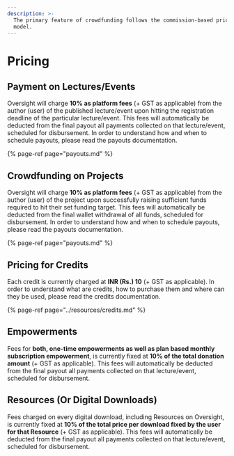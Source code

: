 ```yaml
---
description: >-
  The primary feature of crowdfunding follows the commission-based pricing
  model.
---
```


# Pricing

## Payment on Lectures/Events

Oversight will charge **10% as platform fees** \(+ GST as applicable\) from the author \(user\) of the published lecture/event upon hitting the registration deadline of the particular lecture/event. This fees will automatically be deducted from the final payout all payments collected on that lecture/event, scheduled for disbursement. In order to understand how and when to schedule payouts, please read the payouts documentation.

{% page-ref page="payouts.md" %}

## Crowdfunding on Projects

Oversight will charge **10% as platform fees** \(+ GST as applicable\) from the author \(user\) of the project upon successfully raising sufficient funds required to hit their set funding target. This fees will automatically be deducted from the final wallet withdrawal of all funds, scheduled for disbursement. In order to understand how and when to schedule payouts, please read the payouts documentation.

{% page-ref page="payouts.md" %}

## Pricing for Credits

Each credit is currently charged at **INR \(Rs.\) 10** \(+ GST as applicable\). In order to understand what are credits, how to purchase them and where can they be used, please read the credits documentation.

{% page-ref page="../resources/credits.md" %}

## Empowerments

Fees for **both, one-time empowerments as well as plan based monthly subscription empowerment**, is currently fixed at **10% of the total donation amount** \(+ GST as applicable\). This fees will automatically be deducted from the final payout all payments collected on that lecture/event, scheduled for disbursement.

## Resources \(Or Digital Downloads\)

Fees charged on every digital download, including Resources on Oversight, is currently fixed at **10% of the total price per download fixed by the user for that Resource** \(+ GST as applicable\). This fees will automatically be deducted from the final payout all payments collected on that lecture/event, scheduled for disbursement.

